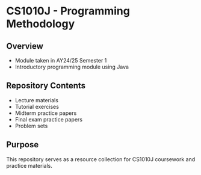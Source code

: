 # CS1010J - Programming Methodology

## Overview

- Module taken in AY24/25 Semester 1
- Introductory programming module using Java

## Repository Contents

- Lecture materials
- Tutorial exercises
- Midterm practice papers
- Final exam practice papers
- Problem sets

## Purpose

This repository serves as a resource collection for CS1010J coursework and practice materials.
